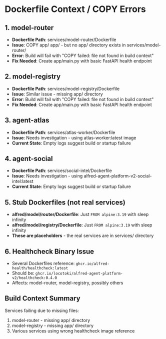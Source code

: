 # Dockerfile Context / COPY Errors

## 1. model-router
- **Dockerfile Path**: services/model-router/Dockerfile
- **Issue**: COPY app/ app/ - but no app/ directory exists in services/model-router/
- **Error**: Build will fail with "COPY failed: file not found in build context"
- **Fix Needed**: Create app/main.py with basic FastAPI health endpoint

## 2. model-registry
- **Dockerfile Path**: services/model-registry/Dockerfile
- **Issue**: Similar issue - missing app/ directory
- **Error**: Build will fail with "COPY failed: file not found in build context"
- **Fix Needed**: Create app/main.py with basic FastAPI health endpoint

## 3. agent-atlas
- **Dockerfile Path**: services/atlas-worker/Dockerfile
- **Issue**: Needs investigation - using atlas-worker:latest image
- **Current State**: Empty logs suggest build or startup failure

## 4. agent-social
- **Dockerfile Path**: services/social-intel/Dockerfile
- **Issue**: Needs investigation - using alfred-agent-platform-v2-social-intel:latest
- **Current State**: Empty logs suggest build or startup failure

## 5. Stub Dockerfiles (not real services)
- **alfred/model/router/Dockerfile**: Just `FROM alpine:3.19` with sleep infinity
- **alfred/model/registry/Dockerfile**: Just `FROM alpine:3.19` with sleep infinity
- **These are placeholders** - the real services are in services/ directory

## 6. Healthcheck Binary Issue
- Several Dockerfiles reference: `ghcr.io/alfred-health/healthcheck:latest`
- Should be: `ghcr.io/locotoki/alfred-agent-platform-v2/healthcheck:0.4.0`
- Affects: model-router, model-registry, possibly others

## Build Context Summary
Services failing due to missing files:
1. model-router - missing app/ directory
2. model-registry - missing app/ directory
3. Various services using wrong healthcheck image reference

